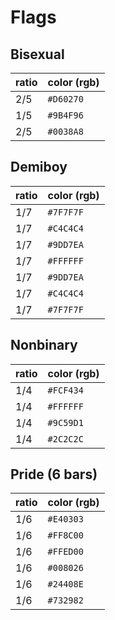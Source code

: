 
# Flags

## Bisexual

ratio|color (rgb)
-|-
2/5|`#D60270`
1/5|`#9B4F96`
2/5|`#0038A8`

## Demiboy

ratio|color (rgb)
-|-
1/7|`#7F7F7F`
1/7|`#C4C4C4`
1/7|`#9DD7EA`
1/7|`#FFFFFF`
1/7|`#9DD7EA`
1/7|`#C4C4C4`
1/7|`#7F7F7F`

## Nonbinary

ratio|color (rgb)
-|-
1/4|`#FCF434`
1/4|`#FFFFFF`
1/4|`#9C59D1`
1/4|`#2C2C2C`

## Pride (6 bars)

ratio|color (rgb)
-|-
1/6|`#E40303`
1/6|`#FF8C00`
1/6|`#FFED00`
1/6|`#008026`
1/6|`#24408E`
1/6|`#732982`
